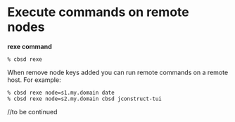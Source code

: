 # Execute commands on remote nodes

**rexe command**

```
% cbsd rexe
```
When remove node keys added you can run remote commands on a remote host. For example:

```
% cbsd rexe node=s1.my.domain date
% cbsd rexe node=s2.my.domain cbsd jconstruct-tui
```

//to be continued
